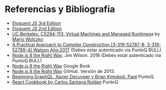 # Referencias y Bibliografía

* [Eloquent JS 3rd Edition](https://eloquentjavascript.net/)
* [Eloquent JS 2nd Edition](http://eloquentjavascript.net/2nd_edition/)
* [UC Berkeley. CS294-113: Virtual Machines and Managed Runtimes](http://www.wolczko.com/CS294/index.html)a by [Mario Wolczko](http://www.wolczko.com/)
* [A Practical Approach to Compiler Construction [3-319-52787-8; 3-319-52789-4] Watson
Año:2017](http://sfx.greendata.es.accedys2.bbtk.ull.es/ull?ctx_ver=Z39.88-2004&ctx_enc=info:ofi/enc:UTF-8&ctx_tim=2019-01-29T11%3A44%3A47IST&url_ver=Z39.88-2004&url_ctx_fmt=infofi/fmt:kev:mtx:ctx&rfr_id=info:sid/primo.exlibrisgroup.com:primo3-Journal-ullsfx&rft_val_fmt=info:ofi/fmt:kev:mtx:book&rft.genre=book&rft.atitle=&rft.jtitle=&rft.btitle=A%20Practical%20Approach%20to%20Compiler%20Construction&rft.aulast=Watson&rft.auinit=&rft.auinit1=&rft.auinitm=&rft.ausuffix=&rft.au=Watson&rft.aucorp=&rft.volume=&rft.issue=&rft.part=&rft.quarter=&rft.ssn=&rft.spage=&rft.epage=&rft.pages=&rft.artnum=&rft.issn=&rft.eissn=&rft.isbn=3-319-52787-8&rft.sici=&rft.coden=&rft_id=info:doi/&rft.object_id=3710000001127445&svc_val_fmt=info:ofi/fmt:kev:mtx:sch_svc&svc.fulltext=yes&rft_dat=%3Cullsfx%3E3710000001127445%3C/ullsfx%3E%3Curl%3E%3C/url%3E&rft.eisbn=&rft_id=info:oai/&req.language=spa&rft_pqid=) (Debes estar autenticado via PuntoQ BULL)
* [Node.js 8 the Right Way](https://proquest-safaribooksonline-com.accedys2.bbtk.ull.es/9781680505344). Jim Wilson. 2018 (Debes estar autenticado via PuntoQ BULL)
* [Node.js 8 the Right Way](https://books.google.es/books?id=oA9QDwAAQBAJ&lpg=PT96&ots=-mLQPlvsSj&dq=should%20ldjclient%20emit%20a%20close%20event&hl=es&pg=PP1#v=onepage&q=should%20ldjclient%20emit%20a%20close%20event&f=false) Google Book
* [Node.js 8 the Right Way](https://github.com/iMarcoGovea/books/blob/master/nodejs/Node.js%20the%20Right%20Way.pdf) GitHub. Versión de 2013.
* [Beginning GraphQL. Xavier Decuyper y Brian Kimokoti. Paqt](https://learning.oreilly.com/videos/beginning-graphql/9781789533934) PuntoQ
* [React Cookbook by Carlos Santana Roldan](https://learning.oreilly.com/library/view/react-cookbook/9781783980727/) PuntoQ
